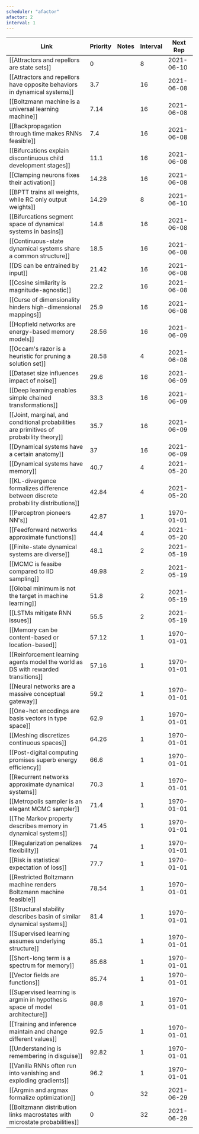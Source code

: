 ```yaml
---
scheduler: "afactor"
afactor: 2
interval: 1
---
```

| Link | Priority | Notes | Interval | Next Rep |
|------|----------|-------|---------|----------|
| [[Attractors and repellors are state sets]] | 0 |  | 8 | 2021-06-10 |
| [[Attractors and repellors have opposite behaviors in dynamical systems]] | 3.7 |  | 16 | 2021-06-08 |
| [[Boltzmann machine is a universal learning machine]] | 7.14 |  | 16 | 2021-06-08 |
| [[Backpropagation through time makes RNNs feasible]] | 7.4 |  | 16 | 2021-06-08 |
| [[Bifurcations explain discontinuous child development stages]] | 11.1 |  | 16 | 2021-06-08 |
| [[Clamping neurons fixes their activation]] | 14.28 |  | 16 | 2021-06-08 |
| [[BPTT trains all weights, while RC only output weights]] | 14.29 |  | 8 | 2021-06-10 |
| [[Bifurcations segment space of dynamical systems in basins]] | 14.8 |  | 16 | 2021-06-08 |
| [[Continuous-state dynamical systems share a common structure]] | 18.5 |  | 16 | 2021-06-08 |
| [[DS can be entrained by input]] | 21.42 |  | 16 | 2021-06-08 |
| [[Cosine similarity is magnitude-agnostic]] | 22.2 |  | 16 | 2021-06-08 |
| [[Curse of dimensionality hinders high-dimensional mappings]] | 25.9 |  | 16 | 2021-06-08 |
| [[Hopfield networks are energy-based memory models]] | 28.56 |  | 16 | 2021-06-09 |
| [[Occam's razor is a heuristic for pruning a solution set]] | 28.58 |  | 4 | 2021-06-08 |
| [[Dataset size influences impact of noise]] | 29.6 |  | 16 | 2021-06-09 |
| [[Deep learning enables simple chained transformations]] | 33.3 |  | 16 | 2021-06-09 |
| [[Joint, marginal, and conditional probabilities are primitives of probability theory]] | 35.7 |  | 16 | 2021-06-09 |
| [[Dynamical systems have a certain anatomy]] | 37 |  | 16 | 2021-06-09 |
| [[Dynamical systems have memory]] | 40.7 |  | 4 | 2021-05-20 |
| [[KL-divergence formalizes difference between discrete probability distributions]] | 42.84 |  | 4 | 2021-05-20 |
| [[Perceptron pioneers NN's]] | 42.87 |  | 1 | 1970-01-01 |
| [[Feedforward networks approximate functions]] | 44.4 |  | 4 | 2021-05-20 |
| [[Finite-state dynamical systems are diverse]] | 48.1 |  | 2 | 2021-05-19 |
| [[MCMC is feasibe compared to IID sampling]] | 49.98 |  | 2 | 2021-05-19 |
| [[Global minimum is not the target in machine learning]] | 51.8 |  | 2 | 2021-05-19 |
| [[LSTMs mitigate RNN issues]] | 55.5 |  | 2 | 2021-05-19 |
| [[Memory can be content-based or location-based]] | 57.12 |  | 1 | 1970-01-01 |
| [[Reinforcement learning agents model the world as DS with rewarded transitions]] | 57.16 |  | 1 | 1970-01-01 |
| [[Neural networks are a massive conceptual gateway]] | 59.2 |  | 1 | 1970-01-01 |
| [[One-hot encodings are basis vectors in type space]] | 62.9 |  | 1 | 1970-01-01 |
| [[Meshing discretizes continuous spaces]] | 64.26 |  | 1 | 1970-01-01 |
| [[Post-digital computing promises superb energy efficiency]] | 66.6 |  | 1 | 1970-01-01 |
| [[Recurrent networks approximate dynamical systems]] | 70.3 |  | 1 | 1970-01-01 |
| [[Metropolis sampler is an elegant MCMC sampler]] | 71.4 |  | 1 | 1970-01-01 |
| [[The Markov property describes memory in dynamical systems]] | 71.45 |  | 1 | 1970-01-01 |
| [[Regularization penalizes flexibility]] | 74 |  | 1 | 1970-01-01 |
| [[Risk is statistical expectation of loss]] | 77.7 |  | 1 | 1970-01-01 |
| [[Restricted Boltzmann machine renders Boltzmann machine feasible]] | 78.54 |  | 1 | 1970-01-01 |
| [[Structural stability describes basin of similar dynamical systems]] | 81.4 |  | 1 | 1970-01-01 |
| [[Supervised learning assumes underlying structure]] | 85.1 |  | 1 | 1970-01-01 |
| [[Short-long term is a spectrum for memory]] | 85.68 |  | 1 | 1970-01-01 |
| [[Vector fields are functions]] | 85.74 |  | 1 | 1970-01-01 |
| [[Supervised learning is argmin in hypothesis space of model architecture]] | 88.8 |  | 1 | 1970-01-01 |
| [[Training and inference maintain and change different values]] | 92.5 |  | 1 | 1970-01-01 |
| [[Understanding is remembering in disguise]] | 92.82 |  | 1 | 1970-01-01 |
| [[Vanilla RNNs often run into vanishing and exploding gradients]] | 96.2 |  | 1 | 1970-01-01 |
| [[Argmin and argmax formalize optimization]] | 0 |  | 32 | 2021-06-29 |
| [[Boltzmann distribution links macrostates with microstate probabilities]] | 0 |  | 32 | 2021-06-29 |